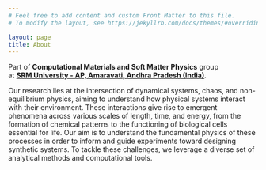```yaml
---
# Feel free to add content and custom Front Matter to this file.
# To modify the layout, see https://jekyllrb.com/docs/themes/#overriding-theme-defaults

layout: page
title: About
---
```

Part of **Computational Materials and Soft Matter Physics** group  
at [**SRM University - AP, Amaravati, Andhra Pradesh (India)**](https://srmap.edu.in/). 

Our research lies at the intersection of dynamical systems, chaos, and non-equilibrium physics, aiming to understand how physical systems interact with their environment.
These interactions give rise to emergent phenomena across various scales of length, time, and energy, from the formation of chemical patterns to the functioning of biological cells essential for life.
Our aim is to understand the fundamental physics of these processes in order to inform and guide experiments toward designing synthetic systems. To tackle these challenges,
we leverage a diverse set of analytical methods and computational tools.